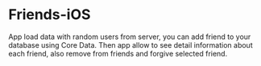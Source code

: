 # Friends-iOS

App load data with random users from server, you can add friend to your database using Core Data. Then app allow to see detail information about each friend, also remove from friends and forgive selected friend.